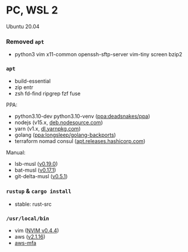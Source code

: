 PC, WSL 2
========
Ubuntu 20.04

### Removed `apt`
- python3 vim x11-common openssh-sftp-server vim-tiny screen bzip2

### `apt`
- build-essential
- zip entr
- zsh fd-find ripgrep fzf fuse

PPA:

- python3.10-dev python3.10-venv
  ([ppa:deadsnakes/ppa](https://launchpad.net/~deadsnakes/+archive/ubuntu/ppa))
- nodejs
  (v15.x, [deb.nodesource.com](https://github.com/nodesource/distributions/blob/master/README.md#installation-instructions))
- yarn
  (v1.x, [dl.yarnpkg.com](https://classic.yarnpkg.com/en/docs/install#debian-stable))
- golang
  ([ppa:longsleep/golang-backports](https://launchpad.net/~longsleep/+archive/ubuntu/golang-backports))
- terraform nomad consul
  ([apt.releases.hashicorp.com](https://www.terraform.io/docs/cli/install/apt.html))

Manual:

- lsb-musl ([v0.19.0](https://github.com/Peltoche/lsd/releases))
- bat-musl ([v0.17.1](https://github.com/sharkdp/bat/releases))
- git-delta-musl ([v0.5.1](https://github.com/dandavison/delta/releases))

### `rustup` & `cargo install`
- stable: rust-src

### `/usr/local/bin`
- vim ([NVIM v0.4.4](https://github.com/neovim/neovim/releases))
- aws ([v2.1.16](https://github.com/simnalamburt/awscliv2.appimage/releases))
- [aws-mfa](https://github.com/simnalamburt/snippets/blob/master/sh/aws-mfa)
